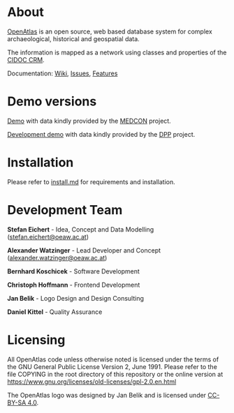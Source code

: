 # About

[OpenAtlas](https://openatlas.eu) is an open source, web based database system for complex archaeological, historical and geospatial data.

The information is mapped as a network using classes and properties of the [CIDOC CRM](http://www.cidoc-crm.org/).

Documentation: [Wiki](https://redmine.openatlas.eu/projects/uni/wiki), [Issues](https://redmine.openatlas.eu/projects/uni/issues), [Features](https://redmine.openatlas.eu/projects/uni/wiki/Features)

# Demo versions

[Demo](https://demo.openatlas.eu) with data kindly provided by the [MEDCON](https://oeaw.academia.edu/MappingMedievalConflict) project.

[Development demo](https://demo-dev.openatlas.eu) with data kindly provided by the [DPP](https://dpp.oeaw.ac.at/) project.

# Installation

Please refer to [install.md](install.md) for requirements and installation.

# Development Team

**Stefan Eichert** - Idea, Concept and Data Modelling ([stefan.eichert@oeaw.ac.at](mailto:stefan.eichert@oeaw.ac.at))

**Alexander Watzinger** - Lead Developer and Concept ([alexander.watzinger@oeaw.ac.at](mailto:alexander.watzinger@oeaw.ac.at))

**Bernhard Koschicek** - Software Development

**Christoph Hoffmann** - Frontend Development

**Jan Belik** - Logo Design and Design Consulting

**Daniel Kittel** - Quality Assurance

# Licensing

All OpenAtlas code unless otherwise noted is licensed under the terms of the GNU General Public License Version 2,
June 1991. Please refer to the file COPYING in the root directory of this repository or the online version at <https://www.gnu.org/licenses/old-licenses/gpl-2.0.en.html>

The OpenAtlas logo was designed by Jan Belik and is licensed under [CC-BY-SA 4.0](https://creativecommons.org/licenses/by-sa/4.0/).
